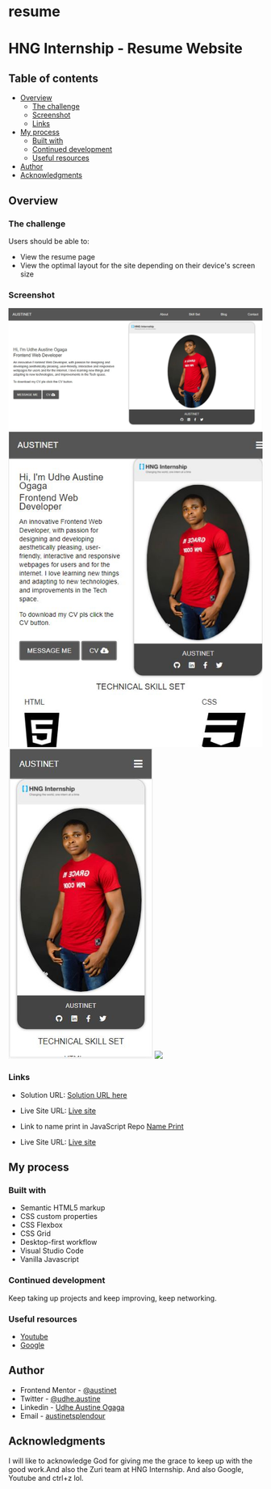 # resume

# HNG Internship - Resume Website


## Table of contents

- [Overview](#overview)
  - [The challenge](#the-challenge)
  - [Screenshot](#screenshot)
  - [Links](#links)
- [My process](#my-process)
  - [Built with](#built-with)
  - [Continued development](#continued-development)
  - [Useful resources](#useful-resources)
- [Author](#author)
- [Acknowledgments](#acknowledgments)


## Overview

### The challenge

Users should be able to:
- View the resume page
- View the optimal layout for the site depending on their device's screen size

### Screenshot

![](images/largescreen.JPG)
![](images/mediumscreen.JPG)
![](images/smallscreen.JPG)
![](images/extrsmall.JPG)


### Links

- Solution URL: [Solution URL here](https://github.com/Austinet/resume.git)
- Live Site URL: [Live site](https://Austinet.github.io/resume/)
- Link to name print in JavaScript Repo [Name Print](https://github.com/Austinet/resume/Name-Print-in-Js/name.git)

- Live Site URL: [Live site](https://Austinet.github.io/resume/Name-Print-In-Js/name/)
## My process

### Built with

- Semantic HTML5 markup
- CSS custom properties
- CSS Flexbox
- CSS Grid
- Desktop-first workflow
- Visual Studio Code
- Vanilla Javascript



### Continued development

Keep taking up projects and keep improving, keep networking.

### Useful resources

- [ Youtube](https://www.Youtube.com) 
- [Google  ](https://www.Google.com) 

## Author

- Frontend Mentor - [@austinet](https://www.frontendmentor.io/profile/austinet)
- Twitter - [@udhe.austine](https://www.twitter.com/udhe.austine)
- Linkedin - [Udhe Austine Ogaga](https://www.linkedin.com/in/udhe-austine-ogaga-25961820b)
- Email  - [austinetsplendour](austinetsplendour@gmail.com)

## Acknowledgments

I will like to acknowledge God for giving me the grace to keep up with the good work.And also the Zuri team at HNG Internship. And also Google, Youtube and ctrl+z lol.

